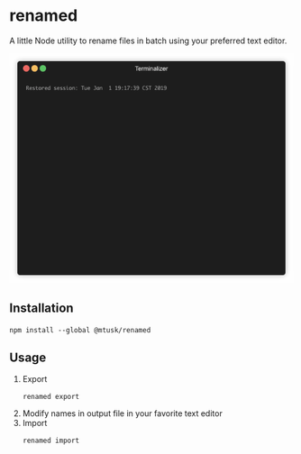 # renamed

A little Node utility to rename files in batch using your preferred text editor.

![demo](https://raw.githubusercontent.com/mtusk/renamed/master/docs/demo.gif)

## Installation

```shell
npm install --global @mtusk/renamed
```

## Usage

1. Export
   ```shell
   renamed export
   ```
2. Modify names in output file in your favorite text editor
3. Import
   ```shell
   renamed import
   ```
